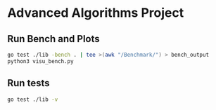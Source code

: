 # Advanced Algorithms Project

## Run Bench and Plots

```bash
go test ./lib -bench . | tee >(awk "/Benchmark/") > bench_output
python3 visu_bench.py
```

## Run tests

```bash
go test ./lib -v
```

